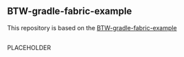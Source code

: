 ## BTW-gradle-fabric-example

This repository is based on the [BTW-gradle-fabric-example](https://github.com/BTW-Community/BTW-gradle-fabric-example) 

##

PLACEHOLDER

##